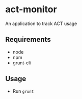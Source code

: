 act-monitor
===========

An application to track ACT usage

## Requirements
- node
- npm
- grunt-cli

## Usage
- Run ```grunt```